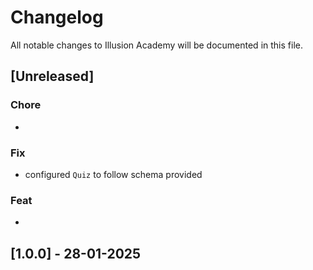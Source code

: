 # Changelog

All notable changes to Illusion Academy will be documented in this file.

## [Unreleased]

### Chore
- 

### Fix
- configured `Quiz` to follow schema provided


### Feat
- 

## [1.0.0] - 28-01-2025

